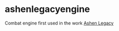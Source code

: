 # ashenlegacyengine
Combat engine first used in the work [Ashen Legacy](https://forums.spacebattles.com/threads/ashen-legacy-trails-of-cold-steel-next-gen-quest.1109907/)
